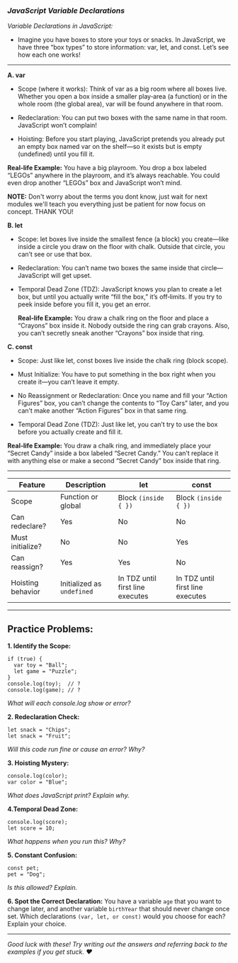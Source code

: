 ### *JavaScript Variable Declarations*

*Variable Declarations in JavaScript:*
- Imagine you have boxes to store your toys or snacks. In JavaScript, we have three “box types” to store information: var, let, and const. Let’s see how each one works!
---

  **A. var**
- Scope (where it works): Think of var as a big room where all boxes live. Whether you open a box inside a smaller play‐area (a function) or in the whole room (the global area), var will be found anywhere in that room.

- Redeclaration: You can put two boxes with the same name in that room. JavaScript won’t complain!

- Hoisting: Before you start playing, JavaScript pretends you already put an empty box named var on the shelf—so it exists but is empty (undefined) until you fill it.

**Real‐life Example:**
You have a big playroom. You drop a box labeled “LEGOs” anywhere in the playroom, and it’s always reachable. You could even drop another “LEGOs” box and JavaScript won’t mind.

**NOTE:** Don't worry about the terms you dont know, just wait for next modules we'll teach you everything just be patient for now focus on concept. THANK YOU!

  **B. let**
- Scope: let boxes live inside the smallest fence (a block) you create—like inside a circle you draw on the floor with chalk. Outside that circle, you can’t see or use that box.

- Redeclaration: You can’t name two boxes the same inside that circle—JavaScript will get upset.

- Temporal Dead Zone (TDZ): JavaScript knows you plan to create a let box, but until you actually write “fill the box,” it’s off‐limits. If you try to peek inside before you fill it, you get an error.

  **Real‐life Example:**
You draw a chalk ring on the floor and place a “Crayons” box inside it. Nobody outside the ring can grab crayons. Also, you can’t secretly sneak another “Crayons” box inside that ring.

**C. const**
- Scope: Just like let, const boxes live inside the chalk ring (block scope).

- Must Initialize: You have to put something in the box right when you create it—you can’t leave it empty.

- No Reassignment or Redeclaration: Once you name and fill your “Action Figures” box, you can’t change the contents to “Toy Cars” later, and you can’t make another “Action Figures” box in that same ring.

- Temporal Dead Zone (TDZ): Just like let, you can’t try to use the box before you actually create and fill it.

**Real‐life Example:**
You draw a chalk ring, and immediately place your “Secret Candy” inside a box labeled “Secret Candy.” You can’t replace it with anything else or make a second “Secret Candy” box inside that ring.

---

| Feature         | Description                  | let                          | const                        |
|-----------------|------------------------------|------------------------------|------------------------------|
| Scope         |Function or global        |Block `(inside { })` | Block `(inside { })`
| Can redeclare?| Yes               |No | No
| Must initialize?| No   |No	| Yes
| Can reassign? |Yes      |Yes	| No
| Hoisting behavior|Initialized as `undefined` | In TDZ until first line executes | In TDZ until first line executes

---
## Practice Problems:
**1. Identify the Scope:**
```
if (true) {
  var toy = "Ball";
  let game = "Puzzle";
}
console.log(toy);  // ?  
console.log(game); // ?
```
*What will each console.log show or error?*

**2. Redeclaration Check:**
```
let snack = "Chips";
let snack = "Fruit";
```
*Will this code run fine or cause an error? Why?*

**3. Hoisting Mystery:**
```
console.log(color); 
var color = "Blue";
```
*What does JavaScript print? Explain why.*

**4.Temporal Dead Zone:**
```
console.log(score); 
let score = 10;
```
*What happens when you run this? Why?*

**5. Constant Confusion:**
```
const pet;  
pet = "Dog"; 
```
*Is this allowed? Explain.*

**6. Spot the Correct Declaration:**
You have a variable ```age``` that you want to change later, and another variable ```birthYear``` that should never change once set. Which declarations ```(var, let, or const)``` would you choose for each? Explain your choice.

---
*Good luck with these! Try writing out the answers and referring back to the examples if you get stuck. ♥*
